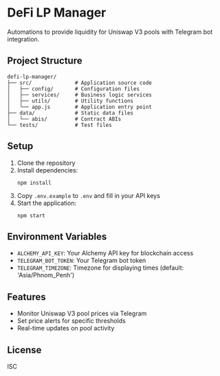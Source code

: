 # DeFi LP Manager

Automations to provide liquidity for Uniswap V3 pools with Telegram bot integration.

## Project Structure

```
defi-lp-manager/
├── src/              # Application source code
│   ├── config/       # Configuration files
│   ├── services/     # Business logic services
│   ├── utils/        # Utility functions
│   └── app.js        # Application entry point
├── data/             # Static data files
│   └── abis/         # Contract ABIs
└── tests/            # Test files
```

## Setup

1. Clone the repository
2. Install dependencies:
   ```
   npm install
   ```
3. Copy `.env.example` to `.env` and fill in your API keys
4. Start the application:
   ```
   npm start
   ```

## Environment Variables

- `ALCHEMY_API_KEY`: Your Alchemy API key for blockchain access
- `TELEGRAM_BOT_TOKEN`: Your Telegram bot token
- `TELEGRAM_TIMEZONE`: Timezone for displaying times (default: 'Asia/Phnom_Penh')

## Features

- Monitor Uniswap V3 pool prices via Telegram
- Set price alerts for specific thresholds
- Real-time updates on pool activity

## License

ISC
